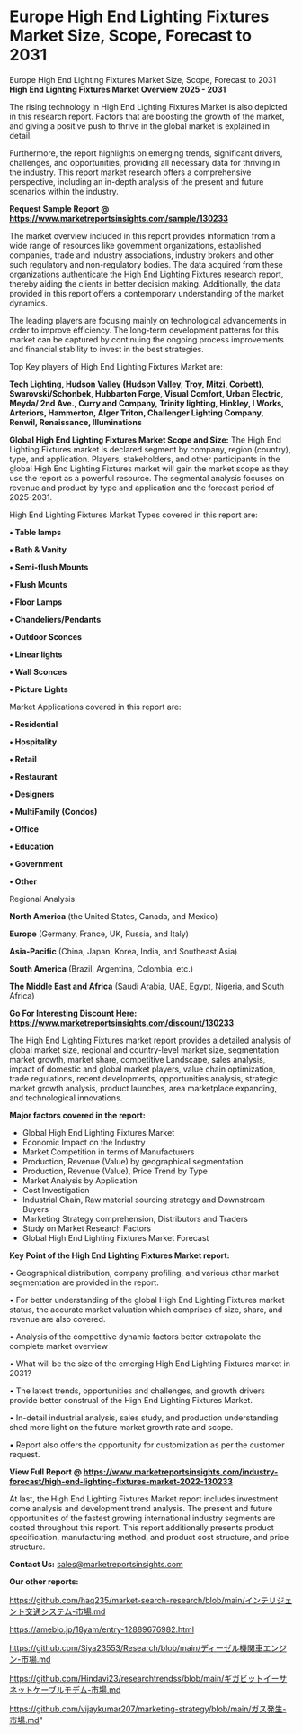 # Europe High End Lighting Fixtures Market Size, Scope, Forecast to 2031
Europe High End Lighting Fixtures Market Size, Scope, Forecast to 2031
<Strong> High End Lighting Fixtures Market Overview 2025 - 2031</strong>

The rising technology in High End Lighting Fixtures Market is also depicted in this research report. Factors that are boosting the growth of the market, and giving a positive push to thrive in the global market is explained in detail.

Furthermore, the report highlights on emerging trends, significant drivers, challenges, and opportunities, providing all necessary data for thriving in the industry. This report market research offers a comprehensive perspective, including an in-depth analysis of the present and future scenarios within the industry.

<strong>Request Sample Report @ <a href=https://www.marketreportsinsights.com/sample/130233>https://www.marketreportsinsights.com/sample/130233</a></strong>

The market overview included in this report provides information from a wide range of resources like government organizations, established companies, trade and industry associations, industry brokers and other such regulatory and non-regulatory bodies. The data acquired from these organizations authenticate the High End Lighting Fixtures research report, thereby aiding the clients in better decision making. Additionally, the data provided in this report offers a contemporary understanding of the market dynamics.

The leading players are focusing mainly on technological advancements in order to improve efficiency. The long-term development patterns for this market can be captured by continuing the ongoing process improvements and financial stability to invest in the best strategies.

Top Key players of High End Lighting Fixtures Market are:

<strong>Tech Lighting, Hudson Valley (Hudson Valley, Troy, Mitzi, Corbett), Swarovski/Schonbek, Hubbarton Forge, Visual Comfort, Urban Electric, Meyda/ 2nd Ave., Curry and Company, Trinity lighting, Hinkley, I Works, Arteriors, Hammerton, Alger Triton, Challenger Lighting Company, Renwil, Renaissance, Illuminations</strong>

<strong><b>Global High End Lighting Fixtures Market Scope and Size:</b></strong>
The High End Lighting Fixtures market is declared segment by company, region (country), type, and application. Players, stakeholders, and other participants in the global High End Lighting Fixtures market will gain the market scope as they use the report as a powerful resource. The segmental analysis focuses on revenue and product by type and application and the forecast period of 2025-2031.

High End Lighting Fixtures Market Types covered in this report are:

<strong>• Table lamps

• Bath & Vanity

• Semi-flush Mounts

• Flush Mounts

• Floor Lamps

• Chandeliers/Pendants

• Outdoor Sconces

• Linear lights

• Wall Sconces

• Picture Lights</strong>

Market Applications covered in this report are:

<strong>• Residential

• Hospitality

• Retail

• Restaurant

• Designers

• MultiFamily (Condos)

• Office

• Education

• Government

• Other</strong> 

Regional Analysis

<strong>North America</strong> (the United States, Canada, and Mexico)

<strong>Europe</strong> (Germany, France, UK, Russia, and Italy)

<strong>Asia-Pacific</strong> (China, Japan, Korea, India, and Southeast Asia)

<strong>South America</strong> (Brazil, Argentina, Colombia, etc.)

<strong>The Middle East and Africa</strong> (Saudi Arabia, UAE, Egypt, Nigeria, and South Africa)

<strong>Go For Interesting Discount Here: <a href=https://www.marketreportsinsights.com/discount/130233>https://www.marketreportsinsights.com/discount/130233</a></strong>

The High End Lighting Fixtures market report provides a detailed analysis of global market size, regional and country-level market size, segmentation market growth, market share, competitive Landscape, sales analysis, impact of domestic and global market players, value chain optimization, trade regulations, recent developments, opportunities analysis, strategic market growth analysis, product launches, area marketplace expanding, and technological innovations.

<strong><b>Major factors covered in the report:</b></strong>
<ul>
  <li>Global High End Lighting Fixtures Market </li>
  <li>Economic Impact on the Industry</li>
  <li>Market Competition in terms of Manufacturers</li>
  <li>Production, Revenue (Value) by geographical segmentation</li>
  <li>Production, Revenue (Value), Price Trend by Type</li>
  <li>Market Analysis by Application</li>
  <li>Cost Investigation</li>
  <li>Industrial Chain, Raw material sourcing strategy and Downstream Buyers</li>
  <li>Marketing Strategy comprehension, Distributors and Traders</li>
  <li>Study on Market Research Factors</li>
  <li>Global High End Lighting Fixtures Market Forecast</li>
</ul>

<strong><b>Key Point of the High End Lighting Fixtures Market report:</b></strong>

• Geographical distribution, company profiling, and various other market segmentation are provided in the report.

• For better understanding of the global High End Lighting Fixtures market status, the accurate market valuation which comprises of size, share, and revenue are also covered.

• Analysis of the competitive dynamic factors better extrapolate the complete market overview

• What will be the size of the emerging High End Lighting Fixtures market in 2031?

• The latest trends, opportunities and challenges, and growth drivers provide better construal of the High End Lighting Fixtures Market.

• In-detail industrial analysis, sales study, and production understanding shed more light on the future market growth rate and scope.

• Report also offers the opportunity for customization as per the customer request.

<strong><b>View Full Report @ <a href=https://www.marketreportsinsights.com/industry-forecast/high-end-lighting-fixtures-market-2022-130233>https://www.marketreportsinsights.com/industry-forecast/high-end-lighting-fixtures-market-2022-130233</a></b></strong>


At last, the High End Lighting Fixtures Market report includes investment come analysis and development trend analysis. The present and future opportunities of the fastest growing international industry segments are coated throughout this report. This report additionally presents product specification, manufacturing method, and product cost structure, and price structure.

<strong>Contact Us:</strong>
sales@marketreportsinsights.com

<strong>Our other reports:</strong>

<a href=https://github.com/haq235/market-search-research/blob/main/インテリジェント交通システム-市場.md>https://github.com/haq235/market-search-research/blob/main/インテリジェント交通システム-市場.md</a>

<a href=https://ameblo.jp/18yam/entry-12889676982.html>https://ameblo.jp/18yam/entry-12889676982.html</a>

<a href=https://github.com/Siya23553/Research/blob/main/ディーゼル機関車エンジン-市場.md>https://github.com/Siya23553/Research/blob/main/ディーゼル機関車エンジン-市場.md</a>

<a href=https://github.com/Hindavi23/researchtrendss/blob/main/ギガビットイーサネットケーブルモデム-市場.md>https://github.com/Hindavi23/researchtrendss/blob/main/ギガビットイーサネットケーブルモデム-市場.md</a>

<a href=https://github.com/vijaykumar207/marketing-strategy/blob/main/ガス発生-市場.md>https://github.com/vijaykumar207/marketing-strategy/blob/main/ガス発生-市場.md</a>"
